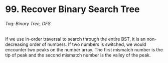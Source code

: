 # 99. Recover Binary Search Tree

###### Tag: Binary Tree, DFS

If we use in-order traversal to search through the entire BST, it is an non-decreasing order of numbers. If two numbers is switched, we would encounter two peaks on the number array. The first mismatch number is the tip of peak and the second mismatch number is the valley of the peak.  
